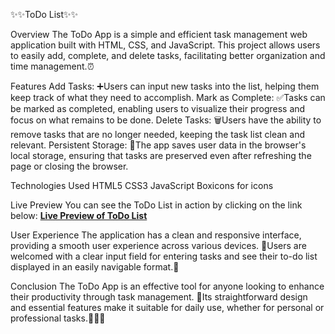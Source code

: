 ✨✨ToDo List✨✨

Overview
The ToDo App is a simple and efficient task management web application built with HTML, CSS, and JavaScript. 
This project allows users to easily add, complete, and delete tasks, facilitating better organization and time management.⏰

Features
Add Tasks: ➕Users can input new tasks into the list, helping them keep track of what they need to accomplish.
Mark as Complete: ✅Tasks can be marked as completed, enabling users to visualize their progress and focus on what remains to be done.
Delete Tasks: 🗑️Users have the ability to remove tasks that are no longer needed, keeping the task list clean and relevant.
Persistent Storage: 💾The app saves user data in the browser's local storage, ensuring that tasks are preserved even after refreshing the page or closing the browser.

Technologies Used
HTML5
CSS3
JavaScript
Boxicons for icons

Live Preview
You can see the ToDo List in action by clicking on the link below:
[**Live Preview of ToDo List**](https://yetti02.github.io/To-Do-List/)


User Experience
The application has a clean and responsive interface, providing a smooth user experience across various devices. 
📱Users are welcomed with a clear input field for entering tasks and see their to-do list displayed in an easily navigable format.📝

Conclusion
The ToDo App is an effective tool for anyone looking to enhance their productivity through task management. 🌟Its straightforward design and essential features make it
suitable for daily use, whether for personal or professional tasks.💪💪💪

